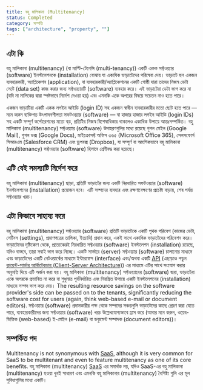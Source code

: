 ```yaml
---
title: বহু মালিকানা (Multitenancy)
status: Completed
category: সম্পত্তি
tags: ["architecture", "property", ""]
---
```


## এটা কি

বহু মালিকানা (multitenancy) (বা মাল্টি-টেনেন্সি (multi-tenancy)) একটি একক সফ্টওয়্যার (software) ইনস্টলেশনকে (installation) বোঝায় যা একাধিক ভাড়াটেদের পরিষেবা দেয়।
ভাড়াটে হল একজন ব্যবহারকারী, অ্যাপ্লিকেশন (application), বা ব্যবহারকারী/অ্যাপ্লিকেশনের একটি গোষ্ঠী যারা তাদের নিজস্ব ডেটা সেটে (data set) কাজ করার জন্য সফ্টওয়্যারটি (software) ব্যবহার করে।
এই ভাড়াটেরা ডেটা ভাগ করে না (যদি না মালিকের দ্বারা স্পষ্টভাবে নির্দেশ দেওয়া হয়) এবং এমনকি একে অপরের বিষয়ে সচেতন নাও হতে পারে।

একজন ভাড়াটিয়া একটি একক লগইন আইডি (login ID) সহ একজন স্বাধীন ব্যবহারকারীর মতো ছোট হতে পারে — মনে করুন ব্যক্তিগত উৎপাদনশীলতা সফটওয়্যার (software) — বা হাজার হাজার লগইন আইডি (login IDs) সহ একটি সম্পূর্ণ কর্পোরেশনের মতো বড়, প্রতিটির নিজস্ব বিশেষাধিকার থাকলেও একাধিক উপায়ে আন্তঃসম্পর্কিত।
বহু মালিকানা (multitenancy) সফ্টওয়্যার (software) উদাহরণগুলির মধ্যে রয়েছে গুগল মেইল (Google Mail), গুগল ডক্স (Google Docs), মাইক্রোসফ্ট অফিস ৩৬৫ (Microsoft Office 365), সেলসফোর্স সিআরএম (Salesforce CRM) এবং ড্রপবক্স (Dropbox), যা সম্পূর্ণ বা আংশিকভাবে বহু মালিকানা (multitenancy) সফ্টওয়্যার (software) হিসাবে শ্রেণীবদ্ধ করা হয়েছে।

## এটি যেই সমস্যাটি নির্দেশ করে

বহু মালিকানা (multitenancy) ছাড়া, প্রতিটি ভাড়াটের জন্য একটি নিরধারিত সফটওয়্যার (software) ইনস্টলেশনের (installation) প্রয়োজন হবে।
এটি সম্পদের ব্যবহার এবং রক্ষণাবেক্ষণের প্রচেষ্টা বাড়ায়, শেষ পর্যন্ত সফ্টওয়্যার খরচ।

## এটা কিভাবে সাহায্য করে

বহু মালিকানা (multitenancy) সফ্টওয়্যার (software) প্রতিটি ভাড়াটেকে একটি পৃথক পরিবেশ (কাজের ডেটা, সেটিংস (settings), প্রমাণপত্রের তালিকা, ইত্যাদি) প্রদান করে, একই সাথে একাধিক ভাড়াটেদের পরিবেশন করে। ভাড়াটেদের দৃষ্টিকোণ থেকে, প্রত্যেকেরই নিরধারিত সফ্টওয়্যার (software) ইনস্টলেশন (installation) রয়েছে, যদিও বাস্তবে, তারা সবাই ভাগ করে নিচ্ছে।
একটি সার্ভারে (server) সফ্টওয়্যার (software) চালানোর মাধ্যমে এবং ভাড়াটেদের একটি নেটওয়ার্কের মাধ্যমে ইন্টারফেস (interface) এবং/অথবা একটি [API](/bn/application-programming-interface/) (এছাড়াও পড়ুন [ক্লায়েন্ট-সার্ভার আর্কিটেকচার (Client-Server Architecture)](/bn/client-server-architecture/)) এর মাধ্যমে  এটির সাথে সংযোগ করার অনুমতি দিয়ে এটি অর্জন করা হয়।
বহু মালিকানা (multitenancy) সফ্টওয়্যারের (software) দ্বারা, ভাড়াটেরা একে অপরকে প্রভাবিত না করে বা শুধুমাত্র পূর্বনির্ধারিত এবং নিয়ন্ত্রিত উপায়ে একটি ইনস্টলেশনের (installation) মাধ্যমে সম্পদ ভাগ করে দেয়।
The resulting resource savings on the software provider's side can be passed on to the tenants, significantly reducing the software cost for users (again, think web-based e-mail or document editors).
সফ্টওয়্যার (software) প্রদানকারীর পক্ষ থেকে সম্পদের সঞ্চয়গুলি ভাড়াটেদের কাছে প্রেরণ করা যেতে পারে, ব্যবহারকারীদের জন্য সফ্টওয়্যার (software) খরচ উল্লেখযোগ্যভাবে হ্রাস করে (আবার মনে করুন, ওয়েব-ভিত্তিক (web-based) ই-মেইল (e-mail) বা ডকুমেন্ট সম্পাদক (document editors))।

## সম্পর্কিত পদ

Multitenancy is not synonymous with [SaaS](/software-as-a-service/), although it is very common for SaaS to be multitenant and even to feature multitenancy as one of its core benefits.
বহু মালিকানা (multitenancy) [SaaS](/software-as-a-service/) এর সমার্থক নয়, যদিও SaaS-এর বহু মালিকানা (multitenancy) হওয়া খুবই সাধারণ এবং এমনকি বহু মালিকানার (multitenancy) বৈশিষ্ট্য গুলি এর মূল সুবিধাগুলির মধ্যে একটি।

